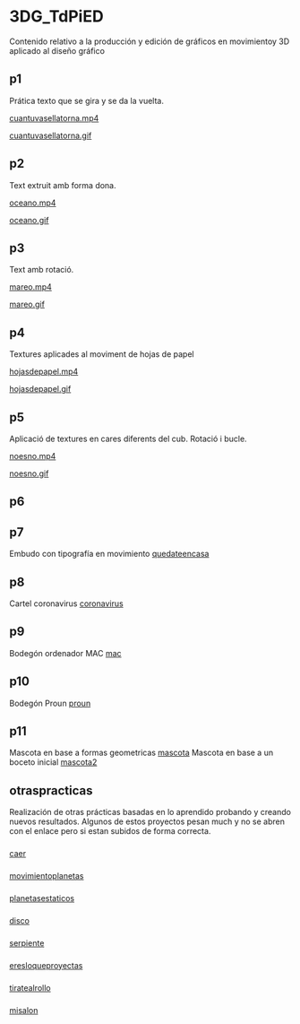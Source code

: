 # 3DG_TdPiED
Contenido relativo a la producción y edición de gráficos en movimientoy 3D aplicado al diseño gráfico

## p1
Prática texto que se gira y se da la vuelta.

[cuantuvasellatorna.mp4](p1.mp4)

[cuantuvasellatorna.gif](p1.gif)


## p2
Text extruit amb forma dona.

[oceano.mp4](p2.mp4)

[oceano.gif](p2.gif)


## p3
Text amb rotació.

[mareo.mp4](p3.mp4)

[mareo.gif](p3.gif)



## p4
Textures aplicades al moviment de hojas de papel


[hojasdepapel.mp4](p4.mp4)

[hojasdepapel.gif](p4.gif)



## p5
Aplicació de textures en cares diferents del cub. Rotació i bucle. 

[noesno.mp4](p5.mp4)

[noesno.gif](p5.gif)




## p6


## p7
Embudo con tipografía en movimiento [quedateencasa](p7.mp4)


## p8
Cartel coronavirus [coronavirus](p8.jpg)

## p9
Bodegón ordenador MAC [mac](p9.jpg)

## p10
Bodegón Proun [proun](p10.jpg)

## p11
Mascota en base a formas geometricas [mascota](p11.jpg)
Mascota en base a un boceto inicial [mascota2](mascota2.jpg)

## otraspracticas
Realización de otras prácticas basadas en lo aprendido probando y creando nuevos resultados. Algunos de estos proyectos pesan much y no se abren con el enlace pero si estan subidos de forma correcta. 
###
[caer](encasa1.mp4)
###
[movimientoplanetas](escenari.mp4)
###
[planetasestaticos](planetas.jpg)
###
[disco](encasa2.mp4)
###
[serpiente](encasa4.mp4)
###
[eresloqueproyectas](cristal.jpg)
###
[tiratealrollo](rollopapel.gif)
###
[misalon](vajillaescenario.jpg) 
